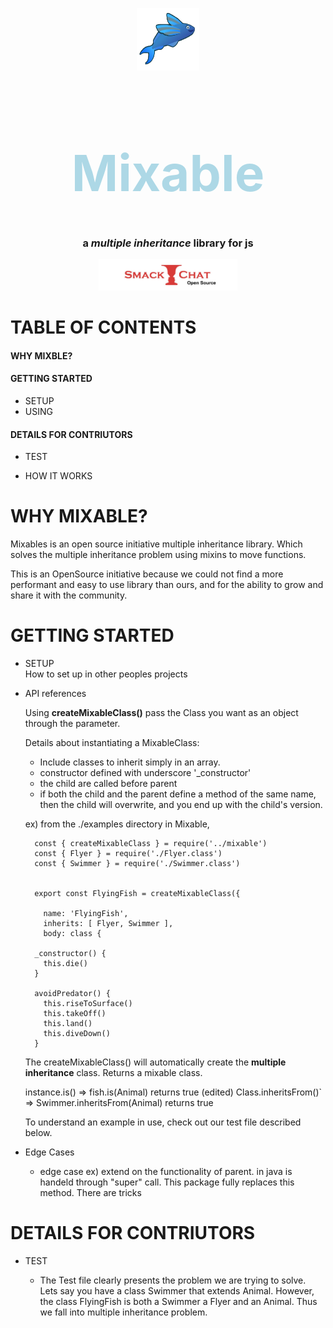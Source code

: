 <p align="center" >
	<img  src="MixableLogo.jpg" width="100px" height="100px"/>
</p>

<h1 align="center" style=" color: lightblue; font-size: 80px"> Mixable <h1/>

<h3 align= "center">   a <i> multiple inheritance </i> library for js </h3>
<p align="center">
	<img src="logo.jpg" width="222px" height="50px"/>
</p>
<h1>TABLE OF CONTENTS</h1>

<h4>WHY MIXBLE?</h4> 


<h4>GETTING STARTED</h4> 

* SETUP
* USING  

<h4>DETAILS FOR CONTRIUTORS</h4>

* TEST

* HOW IT WORKS

<h1> WHY MIXABLE? </h1>

Mixables is an open source initiative multiple inheritance library.
Which solves the multiple inheritance problem using mixins to move functions.

This is an OpenSource initiative because we could not find a more performant and easy to use library than ours, and for the ability to grow and share it with the community.


<h1>GETTING STARTED</h1>

* SETUP  
		How to set up in other peoples projects


* API references 

	Using **createMixableClass()** pass the Class you want as an object through the parameter.
	
	Details about instantiating a MixableClass: 
	- Include classes to inherit simply in an array.
	- constructor defined with underscore '_constructor'
	- the child are called before parent 
	- if both the child and the parent define a method of the same name, then the child will overwrite, and you end up 	   with the child's version.


	ex) from the ./examples directory in Mixable,
		

		const { createMixableClass } = require('../mixable')  
		const { Flyer } = require('./Flyer.class')  
		const { Swimmer } = require('./Swimmer.class')
	
			
		export const FlyingFish = createMixableClass({
	
		  name: 'FlyingFish',
		  inherits: [ Flyer, Swimmer ],
		  body: class {

	    _constructor() {
	      this.die()
	    }
	  
	    avoidPredator() {
	      this.riseToSurface()
	      this.takeOff()
	      this.land()
	      this.diveDown()
	    }
  
  	The createMixableClass() will automatically create the **multiple inheritance** class.
	Returns a mixable class.
	
	instance.is() => fish.is(Animal) returns true (edited) 
	Class.inheritsFrom()` => Swimmer.inheritsFrom(Animal) returns true
	
	To understand an example in use, check out our test file described below.
	
	
	
*  Edge Cases


	- edge case ex) extend on the functionality of parent. in java is handeld through "super" call. This package fully 	   replaces this method. There are tricks


 
      

<h1>DETAILS FOR CONTRIUTORS</h1>

* TEST

	- The Test file clearly presents the problem we are trying to solve. Lets say you have a class Swimmer that extends Animal. However, the class FlyingFish is both a Swimmer a Flyer and an Animal. Thus we fall into multiple inheritance problem. 







